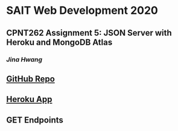 # SAIT Web Development 2020

## CPNT262 Assignment 5: JSON Server with Heroku and MongoDB Atlas

### *Jina Hwang*
 
## [GitHub Repo](https://github.com/geumjinhwang/cpnt262-a5)
## [Heroku App]()

## GET Endpoints

 

